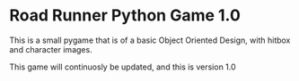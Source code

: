 # Road Runner Python Game 1.0
This is a small pygame that is of a basic Object Oriented Design, with hitbox and character images. 

This game will continuosly be updated, and this is version 1.0
